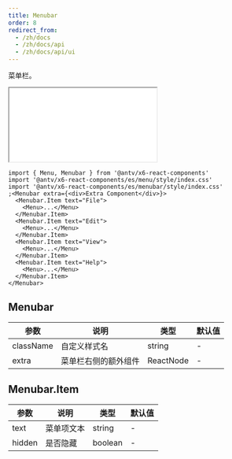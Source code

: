 ```yaml
---
title: Menubar
order: 8
redirect_from:
  - /zh/docs
  - /zh/docs/api
  - /zh/docs/api/ui
---
```


菜单栏。

<iframe src="/demos/api/ui/menubar/basic"></iframe>

```tsx
import { Menu, Menubar } from '@antv/x6-react-components'
import '@antv/x6-react-components/es/menu/style/index.css'
import '@antv/x6-react-components/es/menubar/style/index.css'
;<Menubar extra={<div>Extra Component</div>}>
  <Menubar.Item text="File">
    <Menu>...</Menu>
  </Menubar.Item>
  <Menubar.Item text="Edit">
    <Menu>...</Menu>
  </Menubar.Item>
  <Menubar.Item text="View">
    <Menu>...</Menu>
  </Menubar.Item>
  <Menubar.Item text="Help">
    <Menu>...</Menu>
  </Menubar.Item>
</Menubar>
```

## Menubar

| 参数      | 说明                 | 类型      | 默认值 |
| --------- | -------------------- | --------- | ------ |
| className | 自定义样式名         | string    | -      |
| extra     | 菜单栏右侧的额外组件 | ReactNode | -      |

## Menubar.Item

| 参数   | 说明       | 类型    | 默认值 |
| ------ | ---------- | ------- | ------ |
| text   | 菜单项文本 | string  | -      |
| hidden | 是否隐藏   | boolean | -      |
